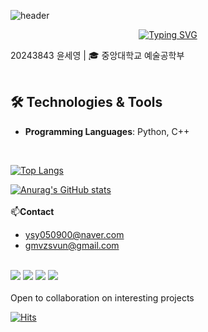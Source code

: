 ![header](https://capsule-render.vercel.app/api?type=venom&color=gradient&height=300&section=header&text=README.md&fontSize=90&animation=fadeIn&fontColor=708090)

<div align=center>



[![Typing SVG](https://readme-typing-svg.demolab.com/?lines=O+p+e+n+S+o+u+r+c+e;P+r+o+g+r+a+m+m+i+n+g;F+i+r+s+t+A+s+s+i+g+n+m+e+n+t)](https://git.io/typing-svg)

</div>


20243843 윤세영 | 🎓 중앙대학교 예술공학부
<br>
<br>
## 🛠️ Technologies & Tools 

- **Programming Languages**: Python, C++
<br>

[![Top Langs](https://github-readme-stats.vercel.app/api/top-langs/?username=UnjenN)](https://github.com/UnjenN/github-readme-stats)

[![Anurag's GitHub stats](https://github-readme-stats.vercel.app/api?username=UnjenN&cache_seconds=0)](https://github.com/UnjenN/github-readme-stats)
<br>
<br>
📫**Contact**
- ysy050900@naver.com  
- gmvzsvun@gmail.com
<br>
<a href=https://www.discord.com/users/647713292659326976><img src="https://img.shields.io/badge/Discord-5865F2?style=for-the-badge&logo=Discord&logoColor=white"/></a>
<a href=https://url.kr/36z3z7><img src="https://img.shields.io/badge/Instagram-E4405F?style=for-the-badge&logo=instagram&logoColor=white"/></a>
<a href=https://github.com/UnjenN><img src="https://img.shields.io/badge/GitHub-100000?style=for-the-badge&logo=github&logoColor=white"/></a>
<a href=https://alie.kr/5UGiteU><img src="https://img.shields.io/badge/go_back_to_study-4285F4?style=for-the-badge&logo=google%20assistant&logoColor=white"/></a>  
<br>
<br>
Open to collaboration on interesting projects
<br>

[![Hits](https://hits.seeyoufarm.com/api/count/incr/badge.svg?url=https%3A%2F%2Fgithub.com%2Fgjbae1212%2Fhit-counter)](https://hits.seeyoufarm.com)
